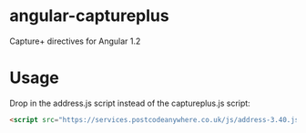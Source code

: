 angular-captureplus
===================

Capture+ directives for Angular 1.2

# Usage

Drop in the address.js script instead of the captureplus.js script:

```html
<script src="https://services.postcodeanywhere.co.uk/js/address-3.40.js"></script>
```
